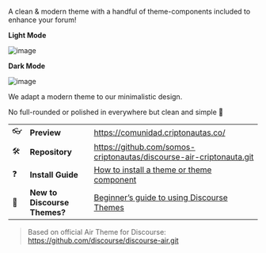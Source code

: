 <!-- Describe this theme/component in one or two sentences -->

A clean & modern theme with a handful of theme-components included to enhance your forum!

<!-- Add screenshots (if applicable) -->

**Light Mode**

![image](https://user-images.githubusercontent.com/5862206/214545439-85410d82-9565-4e00-8b23-b2d69a0ee1eb.png)

**Dark Mode**

![image](https://user-images.githubusercontent.com/5862206/214545506-f44d6165-4f79-416e-a89c-548482d04cea.png)

We adapt a modern theme to our minimalistic design.

No full-rounded or polished in everywhere but clean and simple 🙂

|                     |                              |                                                                                                                             |
| ------------------- | ---------------------------- | --------------------------------------------------------------------------------------------------------------------------- |
| :eyeglasses:        | **Preview**                  | https://comunidad.criptonautas.co/                                                                                        |
| :hammer_and_wrench: | **Repository**               | https://github.com/somos-criptonautas/discourse-air-criptonauta.git                                                                              |
| :question:          | **Install Guide**            | [How to install a theme or theme component](https://meta.discourse.org/t/how-do-i-install-a-theme-or-theme-component/63682) |
| :open_book:         | **New to Discourse Themes?** | [Beginner’s guide to using Discourse Themes](https://meta.discourse.org/t/beginners-guide-to-using-discourse-themes/91966)  |

> Based on official Air Theme for Discourse: https://github.com/discourse/discourse-air.git
